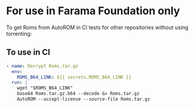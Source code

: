 # For use in Farama Foundation only

To get Roms from AutoROM in CI tests for other repositories without using torrenting:

## To use in CI

```yaml
- name: Decrypt Roms.tar.gz
  env:
    ROMS_B64_LINK: ${{ secrets.ROMS_B64_LINK }}
  run: |
    wget "$ROMS_B64_LINK"
    base64 Roms.tar.gz.b64 --decode &> Roms.tar.gz
    AutoROM --accept-license --source-file Roms.tar.gz
```
